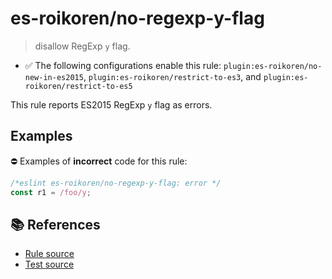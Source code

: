 # es-roikoren/no-regexp-y-flag
> disallow RegExp `y` flag.

- ✅ The following configurations enable this rule: `plugin:es-roikoren/no-new-in-es2015`, `plugin:es-roikoren/restrict-to-es3`, and `plugin:es-roikoren/restrict-to-es5`

This rule reports ES2015 RegExp `y` flag as errors.

## Examples

⛔ Examples of **incorrect** code for this rule:

```js
/*eslint es-roikoren/no-regexp-y-flag: error */
const r1 = /foo/y;
```

## 📚 References

- [Rule source](https://github.com/roikoren755/eslint-plugin-es/blob/v2.0.9/src/rules/no-regexp-y-flag.ts)
- [Test source](https://github.com/roikoren755/eslint-plugin-es/blob/v2.0.9/tests/src/rules/no-regexp-y-flag.ts)
